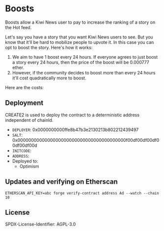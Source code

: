 # Boosts

Boosts allow a Kiwi News user to pay to increase the ranking of a story on the
Hot feed.

Let's say you have a story that you want Kiwi News users to see. But you know
that it'll be hard to mobilize people to upvote it. In this case you can opt to
boost the story. Here's how it works:

1. We aim to have 1 boost every 24 hours. If everyone agrees to just boost a
   story every 24 hours, then the price of the boost will be 0.000777 ether.
2. However, if the community decides to boost more than every 24 hours it'll
   cost quadratically more to boost.

Here are the costs:



## Deployment

CREATE2 is used to deploy the contract to a deterministic address independent
  of chainId.
- `DEPLOYER`: 0x0000000000ffe8b47b3e2130213b802212439497
- `SALT`: 0x0000000000000000000000000000000000000000f00df00df00df00df00df00d
- `INITCODE`: 
- `ADDRESS`: 
- Deployed to:
  - Optimism

## Updates and verifying on Etherscan

```
ETHERSCAN_API_KEY=abc forge verify-contract address Ad --watch --chain 10
```

## License

SPDX-License-Identifier: AGPL-3.0
